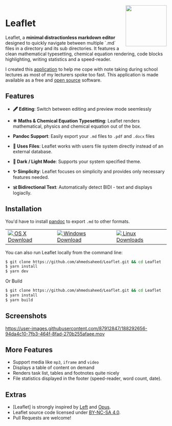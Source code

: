 <img src="https://img.icons8.com/external-flatarticons-blue-flatarticons/260/000000/external-pencil-high-school-flatarticons-blue-flatarticons.png" align="right" width="128"/>

# Leaflet

</p>
Leaflet, a <b>minimal distractionless markdown editor</b> designed to quickly navigate between multiple `.md` files in a directory and its sub directories. It features a clean mathematical typesetting, chemical equation rendering, code blocks highlighting, writing statistics and a speed-reader.


I created this <a href="http://github.com/ahmedsaheed/Leaflet" target="_blank" rel="noreferrer" class="external ">application</a> to help me cope with note taking during school lectures as most of my lecturers spoke too fast. This application is made available as a free and <a href="https://github.com/ahmedsaheed/Leaflet" target="_blank" rel="noreferrer" class="external ">open source</a> software.

## Features

- **🖋 Editing**: Switch between editing and preview mode seemlessly

- **⚛️ Maths & Chemical Equation Typesetting**: Leaflet renders mathematical, physics and chemical equation out of the box.

- **Pandoc Support**: Easily export your `.md` files to `.pdf` and `.docx` files

- **📄 Uses Files**: Leaflet works with users file system directly instead of an external database.

- **🌙 Dark / Light Mode**: Supports your system specified theme.

- **✨ Simplicity**: Leaflet focuses on simplicity and provides only necessary features needed.


- **🕉 Bidirectional Text**: Automatically detect BIDI - text and displays logiaclly.

## Installation

You'd have to install [pandoc](https://github.com/jgm/pandoc/blob/master/INSTALL.md) to export `.md` to other formats.

<div align="center">
    <table>
    <tbody>
      <tr>
        <td>
          <a href="https://github.com/ahmedsaheed/Leaflet/releases/download/v0.0.1/Leaflet-0.0.1.dmg">
          <img src="https://api.iconify.design/simple-icons:apple.svg?color=%23888888"/>
          OS X Download</a>
        </td>
        <td>
          <a href="https://github.com/ahmedsaheed/Leaflet/releases/download/v0.0.1/Leaflet-Setup-0.0.1.exe.exe">
          <img src="https://api.iconify.design/icomoon-free:windows.svg?color=%23888888"/>
          Windows Download</a>
        </td>
        <td>
          <a href="https://github.com/ahmedsaheed/Leaflet/releases/download/v0.0.1/leaflet_0.0.1_amd64.snap">
          <img src="https://api.iconify.design/codicon:terminal-ubuntu.svg?color=%23888888"/>
          Linux Downloads</a>
        </td>
      </tr>
    </tbody>
  </table>
  
</div>
  


You can also run Leaflet locally from the command line:

```bash
$ git clone https://github.com/ahmedsaheed/Leaflet.git && cd Leaflet
$ yarn install
$ yarn dev
```

Or Build 

```bash
$ git clone https://github.com/ahmedsaheed/Leaflet.git && cd Leaflet
$ yarn install
$ yarn build
```



## Screenshots

<p align="center">



https://user-images.githubusercontent.com/87912847/188292656-94da4c10-7fb3-464f-8fad-270b255afaee.mov


</p>


## More Features

- Support media like `mp3`, `iframe` and `video` 
- Displays a table of content on demand
- Renders task list, tables and footnotes  quite nicely 
- File statistics displayed in the footer (speed-reader, word count, date).

## Extras
- [Leaflet] is strongly inspired by [Left](https://github.com/hundredrabbits/left) and [Opus](https://github.com/pacocoursey/Opus).
- Leaflet source code  licensed under [BY-NC-SA 4.0](https://creativecommons.org/licenses/by-nc-sa/4.0/).
- Pull Requests are welcome!
